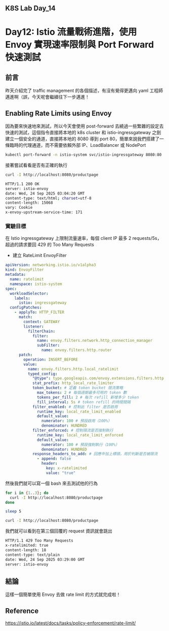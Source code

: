 ## K8S Lab Day_14

# Day12: Istio 流量戰術進階，使用 Envoy 實現速率限制與 Port Forward 快速測試

## 前言

昨天介紹完了 traffic management 的各個描述，有沒有覺得更邁向 yaml 工程師邁進啊（誤，今天呢會繼續往下一步邁進！

## Enabling Rate Limits using Envoy

因為要來快速地來測試，所以今天會使用 post-forward 去繞過一些繁雜的設定去快速的測試，這個指令直接將本地的 k8s cluster 和 istio-ingressgateway 之劍建立一個安全的通道，直接將本地的 8080 導到 port 80，簡單來說我們搭建了一條臨時的代理通道，而不需要依賴外部 IP、LoadBalancer 或 NodePort

```bash
kubectl port-forward -n istio-system svc/istio-ingressgateway 8080:80
```

接著嘗試看看是否有正確的執行

```bash
curl -I http://localhost:8080/productpage
```

```bash
HTTP/1.1 200 OK
server: istio-envoy
date: Wed, 24 Sep 2025 03:04:20 GMT
content-type: text/html; charset=utf-8
content-length: 15068
vary: Cookie
x-envoy-upstream-service-time: 171
```

### 實驗目標

在 Istio ingressgateway 上限制流量速率，每個 client IP 最多 2 requests/5s，超過的請求要回 429 的 Too Many Requests

- 建立 RateLimit EnvoyFilter

```yaml
apiVersion: networking.istio.io/v1alpha3
kind: EnvoyFilter
metadata:
  name: ratelimit
  namespace: istio-system
spec:
  workloadSelector:
    labels:
      istio: ingressgateway
  configPatches:
    - applyTo: HTTP_FILTER
      match:
        context: GATEWAY
        listener:
          filterChain:
            filter:
              name: envoy.filters.network.http_connection_manager
              subFilter:
                name: envoy.filters.http.router
      patch:
        operation: INSERT_BEFORE
        value:
          name: envoy.filters.http.local_ratelimit
          typed_config:
            "@type": type.googleapis.com/envoy.extensions.filters.http.local_ratelimit.v3.LocalRateLimit
            stat_prefix: http_local_rate_limiter
            token_bucket: # 定義 token bucket 限流策略
              max_tokens: 2 # 每個週期最多可用的 token 數
              tokens_per_fill: 2 # 每次 refill 新增多少 token
              fill_interval: 5s # token refill 的時間間隔
            filter_enabled: # 控制此 filter 是否啟用
              runtime_key: local_rate_limit_enabled
              default_value:
                numerator: 100 # 預設啟用（100%）
                denominator: HUNDRED
            filter_enforced: # 控制限流是否強制執行
              runtime_key: local_rate_limit_enforced
              default_value:
                numerator: 100 # 預設強制執行（100%）
                denominator: HUNDRED
            response_headers_to_add: # 回應中加上標頭，用於判斷是否被限流
              - append: false
                header:
                  key: x-ratelimited
                  value: "true"
```

然後我們就可以寫一個 bash 來去測試他的行為

```bash
for i in {1..3}; do
  curl -I http://localhost:8080/productpage
done

sleep 5

curl -I http://localhost:8080/productpage
```

我們就可以看到在第三個回覆的 request 資訊就會跳出

```bash
HTTP/1.1 429 Too Many Requests
x-ratelimited: true
content-length: 18
content-type: text/plain
date: Wed, 24 Sep 2025 03:29:00 GMT
server: istio-envoy
```

## 結論

這樣一個簡單使用 Envoy 去做 rate limit 的方式就完成啦！

## Reference

https://istio.io/latest/docs/tasks/policy-enforcement/rate-limit/
